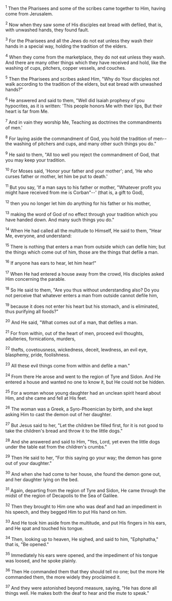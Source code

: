 <sup>1</sup> 
Then the Pharisees and some of the scribes came together to Him, having come from Jerusalem. 

<sup>2</sup> 
Now when they saw some of His disciples eat bread with defiled, that is, with unwashed hands, they found fault. 

<sup>3</sup> 
For the Pharisees and all the Jews do not eat unless they wash their hands in a special way, holding the tradition of the elders. 

<sup>4</sup> 
When they come from the marketplace, they do not eat unless they wash. And there are many other things which they have received and hold, like the washing of cups, pitchers, copper vessels, and couches. 

<sup>5</sup> 
Then the Pharisees and scribes asked Him, "Why do Your disciples not walk according to the tradition of the elders, but eat bread with unwashed hands?" 

<sup>6</sup> 
He answered and said to them, "Well did Isaiah prophesy of you hypocrites, as it is written: 'This people honors Me with their lips, But their heart is far from Me. 

<sup>7</sup> 
And in vain they worship Me, Teaching as doctrines the commandments of men.' 

<sup>8</sup> 
For laying aside the commandment of God, you hold the tradition of men--the washing of pitchers and cups, and many other such things you do." 

<sup>9</sup> 
He said to them, "All too well you reject the commandment of God, that you may keep your tradition. 

<sup>10</sup> 
For Moses said, 'Honor your father and your mother'; and, 'He who curses father or mother, let him be put to death.' 

<sup>11</sup> 
But you say, 'If a man says to his father or mother, "Whatever profit you might have received from me is Corban"--' (that is, a gift to God), 

<sup>12</sup> 
then you no longer let him do anything for his father or his mother, 

<sup>13</sup> 
making the word of God of no effect through your tradition which you have handed down. And many such things you do." 

<sup>14</sup> 
When He had called all the multitude to Himself, He said to them, "Hear Me, everyone, and understand: 

<sup>15</sup> 
There is nothing that enters a man from outside which can defile him; but the things which come out of him, those are the things that defile a man. 

<sup>16</sup> 
If anyone has ears to hear, let him hear!" 

<sup>17</sup> 
When He had entered a house away from the crowd, His disciples asked Him concerning the parable. 

<sup>18</sup> 
So He said to them, "Are you thus without understanding also? Do you not perceive that whatever enters a man from outside cannot defile him, 

<sup>19</sup> 
because it does not enter his heart but his stomach, and is eliminated, thus purifying all foods?" 

<sup>20</sup> 
And He said, "What comes out of a man, that defiles a man. 

<sup>21</sup> 
For from within, out of the heart of men, proceed evil thoughts, adulteries, fornications, murders, 

<sup>22</sup> 
thefts, covetousness, wickedness, deceit, lewdness, an evil eye, blasphemy, pride, foolishness. 

<sup>23</sup> 
All these evil things come from within and defile a man." 

<sup>24</sup> 
From there He arose and went to the region of Tyre and Sidon. And He entered a house and wanted no one to know it, but He could not be hidden. 

<sup>25</sup> 
For a woman whose young daughter had an unclean spirit heard about Him, and she came and fell at His feet. 

<sup>26</sup> 
The woman was a Greek, a Syro-Phoenician by birth, and she kept asking Him to cast the demon out of her daughter. 

<sup>27</sup> 
But Jesus said to her, "Let the children be filled first, for it is not good to take the children's bread and throw it to the little dogs." 

<sup>28</sup> 
And she answered and said to Him, "Yes, Lord, yet even the little dogs under the table eat from the children's crumbs." 

<sup>29</sup> 
Then He said to her, "For this saying go your way; the demon has gone out of your daughter." 

<sup>30</sup> 
And when she had come to her house, she found the demon gone out, and her daughter lying on the bed.

<sup>31</sup> 
Again, departing from the region of Tyre and Sidon, He came through the midst of the region of Decapolis to the Sea of Galilee. 

<sup>32</sup> 
Then they brought to Him one who was deaf and had an impediment in his speech, and they begged Him to put His hand on him. 

<sup>33</sup> 
And He took him aside from the multitude, and put His fingers in his ears, and He spat and touched his tongue. 

<sup>34</sup> 
Then, looking up to heaven, He sighed, and said to him, "Ephphatha," that is, "Be opened." 

<sup>35</sup> 
Immediately his ears were opened, and the impediment of his tongue was loosed, and he spoke plainly. 

<sup>36</sup> 
Then He commanded them that they should tell no one; but the more He commanded them, the more widely they proclaimed it. 

<sup>37</sup> 
And they were astonished beyond measure, saying, "He has done all things well. He makes both the deaf to hear and the mute to speak."